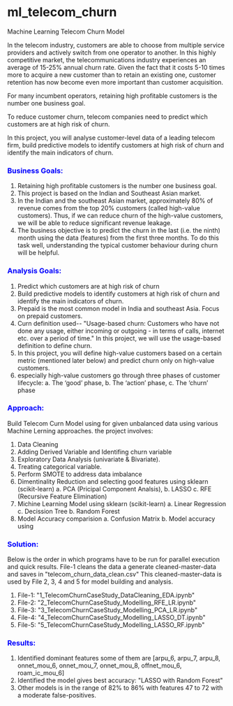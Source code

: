# ml_telecom_churn
Machine Learning Telecom Churn Model

In the telecom industry, customers are able to choose from multiple service providers and actively switch from one operator to another. In this highly competitive market, the telecommunications industry experiences an average of 15-25% annual churn rate. Given the fact that it costs 5-10 times more to acquire a new customer than to retain an existing one, customer retention has now become even more important than customer acquisition.

For many incumbent operators, retaining high profitable customers is the number one business goal.

To reduce customer churn, telecom companies need to predict which customers are at high risk of churn.

In this project, you will analyse customer-level data of a leading telecom firm, build predictive models to identify customers at high risk of churn and identify the main indicators of churn.

### <font color='blue'>Business Goals:</font>
1. Retaining high profitable customers is the number one business goal.
2. This project is based on the Indian and Southeast Asian market.
3. In the Indian and the southeast Asian market, approximately 80% of revenue comes from the top 20% customers (called high-value customers). Thus, if we can reduce churn of the high-value customers, we will be able to reduce significant revenue leakage.
4. The business objective is to predict the churn in the last (i.e. the ninth) month using the data (features) from the first three months. To do this task well, understanding the typical customer behaviour during churn will be helpful.

### <font color='blue'>Analysis Goals:</font>
1. Predict which customers are at high risk of churn
2. Build predictive models to identify customers at high risk of churn and identify the main indicators of churn.
3. Prepaid is the most common model in India and southeast Asia. Focus on prepaid customers.
3. Curn definition used-- "Usage-based churn: Customers who have not done any usage, either incoming or outgoing - in terms of calls, internet etc. over a period of time." In this project, we will use the usage-based definition to define churn.
4. In this project, you will define high-value customers based on a certain metric (mentioned later below) and predict churn only on high-value customers.
5. especially high-value customers go through  three phases of customer lifecycle: a. The ‘good’ phase, b. The ‘action’ phase, c. The ‘churn’ phase

### <font color='blue'>Approach:</font>
Build Telecom Curn Model using for given unbalanced data using various Machine Lerning approaches. the project involves:
1. Data Cleaning
2. Adding Derived Variable and Identifing churn variable
3. Exploratory Data Analysis (univariate & Bivariate). 
4. Treating categorical variable.
5. Perform SMOTE to address data imbalance
6. Dimentinality Reduction  and selecting good features using sklearn (scikit-learn)
	a. PCA (Pricipal Component Analsis), 
	b. LASSO
	c. RFE (Recursive Feature Elimination) 
7. Michine Learning Model using sklearn (scikit-learn)
	a. Linear Regression
	c. Decission Tree
	b. Random Forest
8. Model Accuracy comparision
	a. Confusion Matrix
	b. Model accuracy using 


### <font color='blue'>Solution:</font>
Below is the order in which programs have to be run for parallel execution and quick results.
File-1 cleans the data a generate cleaned-master-data and saves in "telecom_churn_data_clean.csv"
This cleaned-master-data is used by File 2, 3, 4 and 5 for model building and analysis.

1. File-1: "1_TelecomChurnCaseStudy_DataCleaning_EDA.ipynb"
2. File-2: "2_TelecomChurnCaseStudy_Modelling_RFE_LR.ipynb"
3. File-3: "3_TelecomChurnCaseStudy_Modelling_PCA_LR.ipynb"
4. File-4: "4_TelecomChurnCaseStudy_Modelling_LASSO_DT.ipynb"
5. File-5: "5_TelecomChurnCaseStudy_Modelling_LASSO_RF.ipynb"
	
### <font color='blue'>Results:</font>
1. Identified dominant features some of them are [arpu_6, arpu_7, arpu_8, onnet_mou_6, onnet_mou_7, onnet_mou_8, offnet_mou_6, roam_ic_mou_6]
2. Identified the model gives best accuracy: "LASSO with Random Forest"
3. Other models is in the range of 82% to 86% with features 47 to 72 with a moderate false-positives.